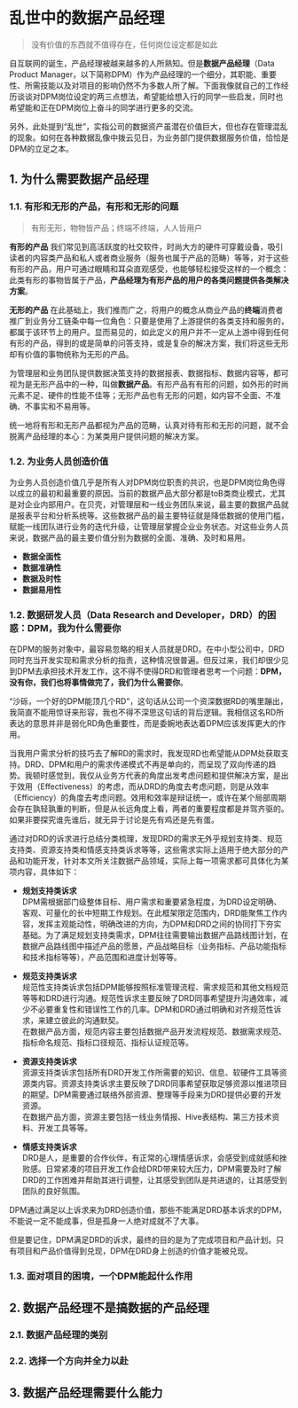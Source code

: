 # 乱世中的数据产品经理   

>没有价值的东西就不值得存在，任何岗位设定都是如此   

自互联网的诞生，产品经理被越来越多的人所熟知。但是**数据产品经理**（Data Product Manager，以下简称DPM）作为产品经理的一个细分，其职能、重要性、所需技能以及对项目的影响仍然不为多数人所了解。下面我像就自己的工作经历谈谈对DPM岗位设定的两三点想法，希望能给想入行的同学一些启发，同时也希望能和正在DPM岗位上奋斗的同学进行更多的交流。   

另外，此处提到“乱世”，实指公司的数据资产虽潜在价值巨大，但也存在管理混乱的现象。如何在各种数据乱像中拨云见日，为业务部门提供数据服务价值，恰恰是DPM的立足之本。   

## 1. 为什么需要数据产品经理

### 1.1. 有形和无形的产品，有形和无形的问题    

>有形无形，物物皆产品；终端不终端，人人皆用户       

**有形的产品**
我们常见到高活跃度的社交软件，时尚大方的硬件可穿戴设备，吸引读者的内容类产品和私人或者商业服务（服务也属于产品的范畴）等等，对于这些有形的产品，用户可通过眼睛和耳朵直观感受，也能够轻松接受这样的一个概念：此类有形的事物皆属于产品，**产品经理为有形产品的用户的各类问题提供各类解决方案**。     

**无形的产品**
在此基础上，我们推而广之，将用户的概念从商业产品的**终端**消费者推广到业务分工链条中每一位角色：只要是使用了上游提供的各类支持和服务的，都属于该环节上的用户。显而易见的，如此定义的用户并不一定从上游中得到任何有形的产品，得到的或是简单的问答支持，或是复杂的解决方案，我们将这些无形却有价值的事物统称为无形的产品。   

为管理层和业务团队提供数据决策支持的数据报表、数据指标、数据内容等，都可视为是无形产品中的一种，叫做**数据产品**。有形产品有有形的问题，如外形的时尚元素不足、硬件的性能不佳等；无形产品也有无形的问题，如内容不全面、不准确、不事实和不易用等。   

统一地将有形和无形产品都视为产品的范畴，认真对待有形和无形的问题，就不会脱离产品经理的本心：为某类用户提供问题的解决方案。

### 1.2. 为业务人员创造价值   

为业务人员创造价值几乎是所有人对DPM岗位职责的共识，也是DPM岗位角色得以成立的最初和最重要的原因。当前的数据产品大部分都是toB类商业模式，尤其是对企业内部用户。在贝壳，对管理层和一线业务团队来说，最主要的数据产品就是报表平台和分析系统等。这些数据产品的最主要特征就是降低数据的使用门槛，赋能一线团队进行业务的迭代升级，让管理层掌握企业业务状态。对这些业务人员来说，数据产品的最主要价值分别为数据的全面、准确、及时和易用。

* **数据全面性**
* **数据准确性**
* **数据及时性**
* **数据易用性**

### 1.2. 数据研发人员（Data Research and Developer，DRD）的困惑：DPM，我为什么需要你     

在DPM的服务对象中，最容易忽略的相关人员就是DRD。在中小型公司中，DRD同时充当开发实现和需求分析的指责，这种情况很普遍。但反过来，我们却很少见到DPM去承担技术开发工作，这不得不使得DRD和管理者思考一个问题：**DPM，没有你，我们也将事情做完了，我们为什么需要你**。    

“沙砾，一个好的DPM能顶几个RD”，这句话从公司一个资深数据RD的嘴里蹦出，我简直不能用惊讶来形容，我也不得不深思这句话的背后逻辑。我相信这名RD所表达的意思并非是弱化RD角色重要性，而是委婉地表达着DPM应该发挥更大的作用。        

当我用户需求分析的技巧去了解RD的需求时，我发现RD也希望能从DPM处获取支持。DRD、DPM和用户的需求传递模式不再是单向的，而呈现了双向传递的趋势。我顿时感觉到，我仅从业务方代表的角度出发考虑问题和提供解决方案，是出于效用（Effectiveness）的考虑，而从DRD的角度去考虑问题，则是从效率（Efficiency）的角度去考虑问题。效用和效率是辩证统一，或许在某个局部周期会存在孰轻孰重的判断，但是从长远角度上看，两者的重要程度都是并驾齐驱的。如果非要探究谁先谁后，就无异于讨论是先有鸡还是先有蛋。

通过对DRD的诉求进行总结分类梳理，发现DRD的需求无外乎规划支持类、规范支持类、资源支持类和情感支持类诉求等等，这些需求实际上适用于绝大部分的产品和功能开发，针对本文所关注数据产品领域，实际上每一项需求都可具体化为某项内容，具体如下：

* **规划支持类诉求**   
DPM需根据部门级整体目标、用户需求和重要紧急程度，为DRD设定明确、客观、可量化的长中短期工作规划。在此框架限定范围内，DRD能聚焦工作内容，发挥主观能动性，明确改进的方向，为DPM和DRD之间的协同打下夯实基础。为了满足规划支持类需求，DPM往往需要输出数据产品路线图计划，在数据产品路线图中描述产品的愿景，产品战略目标（业务指标、产品功能指标和技术指标等等），产品范围和进度计划等等。    

* **规范支持类诉求**   
规范性支持类诉求包括DPM能够按照标准管理流程、需求规范和其他文档规范等等和DRD进行沟通。规范性诉求主要反映了DRD同事希望提升沟通效率，减少不必要重复性和错误性工作的几率。DPM和DRD通过明确和对齐规范性诉求，来建立彼此的沟通默契。   
在数据产品方面，规范内容主要包括数据产品开发流程规范、数据需求规范、指标命名规范、指标口径规范、指标认证规范等。     

* **资源支持类诉求**    
资源支持类诉求包括所有DRD开发工作所需要的知识、信息、软硬件工具等资源类内容。资源支持类诉求主要反映了DRD同事希望获取足够资源以推进项目的期望。DPM需要通过联络外部资源、整理等手段来为DRD提供必要的开发资源。   
在数据产品方面，资源主要包括一线业务情报、Hive表结构、第三方技术资料、开发工具等等。   

* **情感支持类诉求**    
DRD是人，是重要的合作伙伴，有正常的心理情感诉求，会感受到成就感和挫败感。日常紧凑的项目开发工作会给DRD带来较大压力，DPM需要及时了解DRD的工作困难并帮助其进行调整，让其感受到团队是共进退的，让其感受到团队的良好氛围。  

DPM通过满足以上诉求来为DRD创造价值，那些不能满足DRD基本诉求的DPM，不能说一定不能成事，但是孤身一人绝对成就不了大事。   

但是要记住，DPM满足DRD的诉求，最终的目的是为了完成项目和产品计划。只有项目和产品价值得到兑现，DPM在DRD身上创造的价值才能被兑现。      




### 1.3. 面对项目的困境，一个DPM能起什么作用








## 2. 数据产品经理不是搞数据的产品经理

### 2.1. 数据产品经理的类别
### 2.2. 选择一个方向并全力以赴

## 3. 数据产品经理需要什么能力
